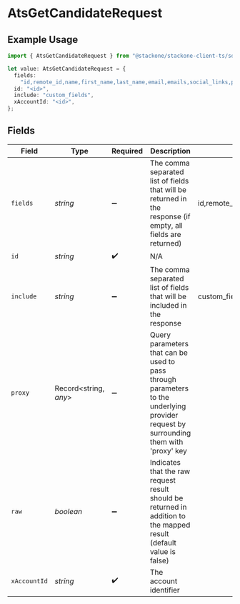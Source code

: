 # AtsGetCandidateRequest

## Example Usage

```typescript
import { AtsGetCandidateRequest } from "@stackone/stackone-client-ts/sdk/models/operations";

let value: AtsGetCandidateRequest = {
  fields:
    "id,remote_id,name,first_name,last_name,email,emails,social_links,phone,phone_numbers,company,country,title,application_ids,remote_application_ids,hired_at,custom_fields,created_at,updated_at",
  id: "<id>",
  include: "custom_fields",
  xAccountId: "<id>",
};
```

## Fields

| Field                                                                                                                                                                                          | Type                                                                                                                                                                                           | Required                                                                                                                                                                                       | Description                                                                                                                                                                                    | Example                                                                                                                                                                                        |
| ---------------------------------------------------------------------------------------------------------------------------------------------------------------------------------------------- | ---------------------------------------------------------------------------------------------------------------------------------------------------------------------------------------------- | ---------------------------------------------------------------------------------------------------------------------------------------------------------------------------------------------- | ---------------------------------------------------------------------------------------------------------------------------------------------------------------------------------------------- | ---------------------------------------------------------------------------------------------------------------------------------------------------------------------------------------------- |
| `fields`                                                                                                                                                                                       | *string*                                                                                                                                                                                       | :heavy_minus_sign:                                                                                                                                                                             | The comma separated list of fields that will be returned in the response (if empty, all fields are returned)                                                                                   | id,remote_id,name,first_name,last_name,email,emails,social_links,phone,phone_numbers,company,country,title,application_ids,remote_application_ids,hired_at,custom_fields,created_at,updated_at |
| `id`                                                                                                                                                                                           | *string*                                                                                                                                                                                       | :heavy_check_mark:                                                                                                                                                                             | N/A                                                                                                                                                                                            |                                                                                                                                                                                                |
| `include`                                                                                                                                                                                      | *string*                                                                                                                                                                                       | :heavy_minus_sign:                                                                                                                                                                             | The comma separated list of fields that will be included in the response                                                                                                                       | custom_fields                                                                                                                                                                                  |
| `proxy`                                                                                                                                                                                        | Record<string, *any*>                                                                                                                                                                          | :heavy_minus_sign:                                                                                                                                                                             | Query parameters that can be used to pass through parameters to the underlying provider request by surrounding them with 'proxy' key                                                           |                                                                                                                                                                                                |
| `raw`                                                                                                                                                                                          | *boolean*                                                                                                                                                                                      | :heavy_minus_sign:                                                                                                                                                                             | Indicates that the raw request result should be returned in addition to the mapped result (default value is false)                                                                             |                                                                                                                                                                                                |
| `xAccountId`                                                                                                                                                                                   | *string*                                                                                                                                                                                       | :heavy_check_mark:                                                                                                                                                                             | The account identifier                                                                                                                                                                         |                                                                                                                                                                                                |